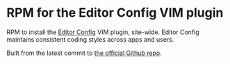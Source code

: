 # RPM for the Editor Config VIM plugin

RPM to install the [Editor Config](http://editorconfig.org/) VIM plugin,
site-wide. Editor Config maintains consistent coding styles across apps and
users.

Built from the latest commit to [the official Github
repo](https://github.com/editorconfig/editorconfig-vim).

